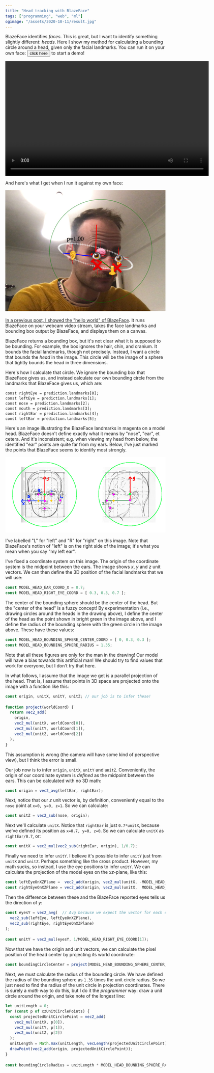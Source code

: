 ```yaml
---
title: "Head tracking with BlazeFace"
tags: ["programming", "web", "ml"]
ogimage: "/assets/2020-10-11/result.jpg"
---
```


BlazeFace identifies _faces_.
This is great, but I want to identify something slightly different: _heads_.
Here I show my method for calculating a bounding circle around a head,
given only the facial landmarks.
You can run it on your own face:
<button onclick="main(); this.onclick=null">click here</button> to start a demo!

<div style="position: relative; width: 640px; height: 360px; background-color: black;">
  <video id="webcam" style="position: absolute; top: 0; left: 0; width: 100%; height: 100%; object-fit: contain;"></video>
  <canvas id="overlay" style="position: absolute; top: 0; left: 0; width: 100%; height: 100%; object-fit: contain;"></canvas>
</div>

And here's what I get when I run it against my own face:

<p><img src="/assets/2020-10-11/result.jpg"/></p>

[In a previous post, I showed the "hello world" of BlazeFace](/2020/09/21/blazeface-hello-world/).
It runs BlazeFace on your webcam video stream, 
takes the face landmarks and bounding box output by BlazeFace,
and displays them on a canvas.

BlazeFace returns a bounding box,
but it's not clear what it is supposed to be bounding.
For example, the box ignores the hair, chin, and cranium.
It bounds the facial landmarks, though not precisely.
Instead, I want a circle that bounds the _head_ in the image.
This circle will be the image of a sphere that tightly bounds the head in three dimensions.

Here's how I calculate that circle.
We ignore the bounding box that BlazeFace gives us,
and instead calculate our own bounding circle from the landmarks that BlazeFace gives us,
which are:

```
const rightEye = prediction.landmarks[0];
const leftEye = prediction.landmarks[1];
const nose = prediction.landmarks[2];
const mouth = prediction.landmarks[3];
const rightEar = prediction.landmarks[4];
const leftEar = prediction.landmarks[5];
```

Here's an image illustrating the BlazeFace landmarks in magenta
on a model head.
BlazeFace doesn't define exactly what it means by "nose", "ear", et cetera.
And it's inconsistent; 
e.g. when viewing my head from below, 
the identified "ear" points are quite far from my ears.
Below, I've just marked the points that BlazeFace seems to identify most strongly.

<p><img src="/assets/2020-10-11/coords_and_points.png"/></p>

I've labelled "L" for "left" and "R" for "right" on this image.
Note that BlazeFace's notion of "left" 
is on the right side of the image;
it's what you mean when you say "my left ear".

I've fixed a coordinate system on this image.
The origin of the coordinate system is the midpoint between the ears.
The image shows _x_, _y_ and _z_ unit vectors.
We can then define the 3D position of the facial landmarks that we will use:

```js
const MODEL_HEAD_EAR_COORD_X = 0.7;
const MODEL_HEAD_RIGHT_EYE_COORD = [ 0.3, 0.3, 0.7 ];
```

The center of the bounding sphere should be the center of the head.
But the "center of the head" is a fuzzy concept!
By experimentation (i.e., drawing circles around the heads in the drawing above), 
I define the center of the head as 
the point shown in bright green in the image above,
and I define the radius of the bounding sphere with the green circle in the image above.
These have these values:

```js
const MODEL_HEAD_BOUNDING_SPHERE_CENTER_COORD = [ 0, 0.3, 0.3 ];
const MODEL_HEAD_BOUNDING_SPHERE_RADIUS = 1.35;
```

Note that all these figures are only for the man in the drawing!
Our model will have a bias towards this artificial man!
We should try to find values that work for everyone,
but I don't try that here.

In what follows, 
I assume that the image we get is a parallel projection of the head.
That is, I assume that points in 3D space are projected onto the image 
with a function like this:

```js
const origin, unitX, unitY, unitZ; // our job is to infer these!

function project(worldCoord) {
  return vec2_add(
    origin,
    vec2_mul(unitX, worldCoord[0]),
    vec2_mul(unitY, worldCoord[1]),
    vec2_mul(unitZ, worldCoord[2])
  );
}
```

This assumption is wrong
(the camera will have some kind of perspective view),
but I think the error is small.

Our job now is to infer `origin`, `unitX`, `unitY` and `unitZ`.
Conveniently,
the origin of our coordinate system is _defined_ as the midpoint between the ears.
This can be calculated with no 3D math:

```js
const origin = vec2_avg(leftEar, rightEar);
```

Next,
notice that our _z_ unit vector is, by definition,
conveniently equal to the `nose` point at `x=0, y=0, z=1`.
So we can calculate:

```js
const unitZ = vec2_sub(nose, origin);
```

Next we'll calculate `unitX`.
Notice that `rightEar` is just `0.7*unitX`,
because we've defined its position as `x=0.7, y=0, z=0`.
So we can calculate `unitX` as `rightEar/0.7`,
or:

```js
const unitX = vec2_mul(vec2_sub(rightEar, origin), 1/0.7);
```

Finally we need to infer `unitY`.
I believe it's possible to infer `unitY` just from `unitX` and `unitZ`.
Perhaps something like the cross product.
However, my math sucks, so instead, 
I use the eye positions to infer `unitY`.
We can calculate the projection of the model eyes on the _xz_-plane,
like this:

```js
const leftEyeOnXZPlane =  vec2_add(origin, vec2_mul(unitX, -MODEL_HEAD_RIGHT_EYE_COORD[0]), eyesZ);
const rightEyeOnXZPlane = vec2_add(origin, vec2_mul(unitX,  MODEL_HEAD_RIGHT_EYE_COORD[0]), eyesZ);
```

Then the difference between these and the BlazeFace reported eyes
tells us the direction of _y_:

```js
const eyesY = vec2_avg(  // Avg because we expect the vector for each eye to be the same
  vec2_sub(leftEye, leftEyeOnXZPlane),
  vec2_sub(rightEye, rightEyeOnXZPlane)
);

const unitY = vec2_mul(eyesY, 1/MODEL_HEAD_RIGHT_EYE_COORD[1]);
```

Now that we have the origin and unit vectors,
we can calculate the pixel position of the head center
by projecting its world coordinate:

```js
const boundingCircleCenter = project(MODEL_HEAD_BOUNDING_SPHERE_CENTER_COORD);
```

Next, we must calculate the radius of the bounding circle.
We have defined the radius of the bounding sphere as `1.35` times the unit circle radius.
So we just need to find the radius of the unit circle in projection coordinates.
There is surely a _math_ way to do this,
but I do it the _programmer_ way:
draw a unit circle around the origin,
and take note of the longest line:

```js
let unitLength = 0;
for (const p of xzUnitCirclePoints) {
  const projectedUnitCirclePoint = vec2_add(
    vec2_mul(unitX, p[0]),
    vec2_mul(unitY, p[1]),
    vec2_mul(unitZ, p[2])
  );
  unitLength = Math.max(unitLength, vecLength(projectedUnitCirclePoint));
  drawPoint(vec2_add(origin, projectedUnitCirclePoint));
}

const boundingCircleRadius = unitLength * MODEL_HEAD_BOUNDING_SPHERE_RADIUS;
```


<script src="https://cdn.jsdelivr.net/npm/@tensorflow/tfjs@2.4"></script>

<script src="https://cdn.jsdelivr.net/npm/@tensorflow-models/blazeface@0.0.5"></script>

<script>
  const webcamVideoEl = document.getElementById("webcam");
  const overlayCanvasEl = document.getElementById("overlay");
  const overlayCtx = overlayCanvasEl.getContext('2d');

  function drawLine(p1, p2) {
    overlayCtx.beginPath();     
    overlayCtx.moveTo(p1[0], p1[1]);  
    overlayCtx.lineTo(p2[0], p2[1]);
    overlayCtx.stroke();
  }

  function drawArrow(p1, p2, color) {
    overlayCtx.lineWidth = 3;
    overlayCtx.strokeStyle = color;
    drawLine(p1, p2);
  }

  function drawPoint(p) {
    const LINE_RADIUS=4;
    const FONT_SIZE=4;
    overlayCtx.lineWidth = 1;
    overlayCtx.strokeStyle = "white";
    drawLine([p[0], p[1]-LINE_RADIUS], [p[0], p[1]+LINE_RADIUS]);
    drawLine([p[0]-LINE_RADIUS, p[1]], [p[0]+LINE_RADIUS, p[1]]);
  }

  function drawLandmarkPoint(p, char) {
    const LINE_RADIUS=40;
    const FONT_SIZE=40;
    overlayCtx.lineWidth = 1;
    overlayCtx.strokeStyle = "red";
    drawLine([p[0], p[1]-LINE_RADIUS], [p[0], p[1]+LINE_RADIUS]);
    drawLine([p[0]-LINE_RADIUS, p[1]], [p[0]+LINE_RADIUS, p[1]]);
    overlayCtx.fillStyle = "black";
    overlayCtx.font = FONT_SIZE+'px serif';
    if (char) overlayCtx.fillText(char, p[0] - FONT_SIZE/2, p[1] + FONT_SIZE/2);
  }

  function avg(x, y) {
    return (x+y)/2;
  }

  function vec2_avg(v1, v2) {
    return [
      avg(v1[0], v2[0]),
      avg(v1[1], v2[1])
    ];
  }

  function vec2_sub(v1, v2) {
    return [
      v1[0]-v2[0],
      v1[1]-v2[1],
    ];
  }

  function vec2_add(...args) {
    const out = [0,0];
    for (v of args) {
      out[0] += v[0];
      out[1] += v[1];
    }
    return out;
  }

  function vec2_mul(v, m) {
    return [
      v[0] * m, 
      v[1] * m
    ];
  }

  const xzUnitCirclePoints = [];
  for (let theta = 0; theta <  2*Math.PI; theta += 0.05) {
    xzUnitCirclePoints.push([
      Math.sin(theta),
      0,
      Math.cos(theta)
    ]);
  }

  function vecLength(v) {
    const [x,y] = v;
    return Math.sqrt(x*x + y*y);
  }

  const MODEL_HEAD_EAR_COORD_X = 0.7;
  const MODEL_HEAD_RIGHT_EYE_COORD = [ 0.3, 0.3, 0.7 ];
  const MODEL_HEAD_BOUNDING_SPHERE_CENTER_COORD = [ 0, 0.3, 0.3 ];
  const MODEL_HEAD_BOUNDING_SPHERE_RADIUS = 1.35;

  function drawPrediction(prediction) {

    const rightEye = prediction.landmarks[0];
    const leftEye = prediction.landmarks[1];
    const nose = prediction.landmarks[2];
    // const mouth = prediction.landmarks[3]; // Unused here
    const rightEar = prediction.landmarks[4];
    const leftEar = prediction.landmarks[5];

    const origin = vec2_avg(leftEar, rightEar);

    const unitZ = vec2_sub(nose, origin);

    const unitX = vec2_mul(vec2_sub(rightEar, origin), 1/MODEL_HEAD_EAR_COORD_X);

    const eyesZ = vec2_mul(unitZ, MODEL_HEAD_RIGHT_EYE_COORD[2]);

    const leftEyeOnXZPlane =  vec2_add(origin, vec2_mul(unitX, -MODEL_HEAD_RIGHT_EYE_COORD[0]), eyesZ);
    const rightEyeOnXZPlane = vec2_add(origin, vec2_mul(unitX,  MODEL_HEAD_RIGHT_EYE_COORD[0]), eyesZ);

    const eyesY = vec2_avg(  // Avg because we expect the vector for each eye to be the same
      vec2_sub(leftEye, leftEyeOnXZPlane),
      vec2_sub(rightEye, rightEyeOnXZPlane)
    );

    const unitY = vec2_mul(eyesY, 1/MODEL_HEAD_RIGHT_EYE_COORD[1]);

    function project(worldCoord) {
      return vec2_add(
        origin,
        vec2_mul(unitX, worldCoord[0]),
        vec2_mul(unitY, worldCoord[1]),
        vec2_mul(unitZ, worldCoord[2])
      );
    }

    const boundingCircleCenter = project(MODEL_HEAD_BOUNDING_SPHERE_CENTER_COORD);

    let unitLength = 0;
    for (const p of xzUnitCirclePoints) {
      const projectedUnitCirclePoint = vec2_add(
        vec2_mul(unitX, p[0]),
        vec2_mul(unitY, p[1]),
        vec2_mul(unitZ, p[2])
      );
      unitLength = Math.max(unitLength, vecLength(projectedUnitCirclePoint));
      drawPoint(vec2_add(origin, projectedUnitCirclePoint));
    }

    const boundingCircleRadius = unitLength * MODEL_HEAD_BOUNDING_SPHERE_RADIUS;

    // Calculations done; now drawing for debugging/illustration

    drawArrow(origin, vec2_add(origin, unitX), "blue");
    drawArrow(origin, vec2_add(origin, unitY), "red");
    drawArrow(origin, vec2_add(origin, unitZ), "green");

    drawLandmarkPoint(leftEar, "👂");
    drawLandmarkPoint(rightEar, "👂");
    drawLandmarkPoint(origin, "❌");
    drawLandmarkPoint(boundingCircleCenter, "🧠");
    drawLandmarkPoint(leftEyeOnXZPlane, "❌");
    drawLandmarkPoint(rightEyeOnXZPlane, "❌");
    drawLandmarkPoint(leftEye, "👁");
    drawLandmarkPoint(rightEye, "👁");
    drawLandmarkPoint(nose, "👃");

    overlayCtx.strokeStyle = "green";
    overlayCtx.beginPath();
    overlayCtx.arc(boundingCircleCenter[0], boundingCircleCenter[1], boundingCircleRadius, 0, 2*Math.PI);
    overlayCtx.stroke();

    overlayCtx.font = '24px serif';
    overlayCtx.fillText("p="+prediction.probability[0].toFixed(2), prediction.topLeft[0], prediction.topLeft[1]);
  }

  async function main() {
    const [model, stream] = await Promise.all([
      blazeface.load(), 
      navigator.mediaDevices.getUserMedia({ video: { facingMode: "user" } })
    ]);

    webcamVideoEl.srcObject = stream;
    webcamVideoEl.play();

    async function onFrame(now, metadata) {
      const predictions = await model.estimateFaces(webcamVideoEl, false /* returnTensors */);
      overlayCanvasEl.width = metadata.width;
      overlayCanvasEl.height = metadata.height;
      for (const prediction of predictions) drawPrediction(prediction);
      webcamVideoEl.requestVideoFrameCallback(onFrame);
    }

    webcamVideoEl.requestVideoFrameCallback(onFrame);
  }
</script>